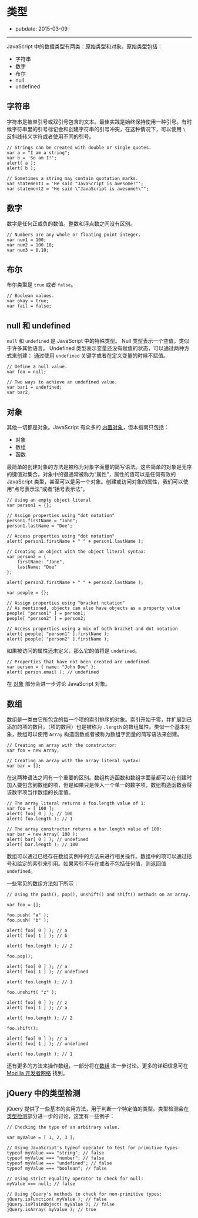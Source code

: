 # 类型

- pubdate: 2015-03-09

------

JavaScript 中的数据类型有两类：原始类型和对象。原始类型包括：

* 字符串
* 数字
* 布尔
* null
* undefined

## 字符串

字符串是被单引号或双引号包含的文本。最佳实践是始终保持使用一种引号。有时候字符串里的引号标记会和创建字符串的引号冲突，在这种情况下，可以使用 `\` 反斜线转义字符或者使用不同的引号。

```
// Strings can be created with double or single quotes.
var a = "I am a string";
var b = 'So am I!';
alert( a );
alert( b );
```

```
// Sometimes a string may contain quotation marks.
var statement1 = 'He said "JavaScript is awesome!"';
var statement2 = "He said \"JavaScript is awesome!\"";
```

## 数字

数字是任何正或负的数值。整数和浮点数之间没有区别。

```
// Numbers are any whole or floating point integer.
var num1 = 100;
var num2 = 100.10;
var num3 = 0.10;
```

## 布尔

布尔类型是 `true` 或者 `false`。

```
// Boolean values.
var okay = true;
var fail = false;
```

## null 和 undefined

`null` 和 `undefined` 是 JavaScript 中的特殊类型。 Null 类型表示一个空值，类似于许多其他语言。 Undefined 类型表示变量还没有赋值的状态，可以通过两种方式来创建： 通过使用 `undefined` 关键字或者在定义变量的时候不赋值。

```
// Define a null value.
var foo = null;

// Two ways to achieve an undefined value.
var bar1 = undefined;
var bar2;
```

## 对象

其他一切都是对象。JavaScript 有众多的 [内置对象](https://developer.mozilla.org/zh-CN/docs/Web/JavaScript/Reference/Global_Objects "MDN - 内置对象")，但本指南只包括：

* 对象
* 数组
* 函数

最简单的创建对象的方法是被称为对象字面量的简写语法。这些简单的对象是无序的键值对集合。对象中的键通常被称为“属性”，属性的值可以是任何有效的 JavaScript 类型，甚至可以是另一个对象。创建或访问对象的属性，我们可以使用“点号表示法”或者“括号表示法”。

```
// Using an empty object literal
var person1 = {};

// Assign properties using "dot notation"
person1.firstName = "John";
person1.lastName = "Doe";

// Access properties using "dot notation"
alert( person1.firstName + " " + person1.lastName );

// Creating an object with the object literal syntax:
var person2 = {
	firstName: "Jane",
	lastName: "Doe"
};

alert( person2.firstName + " " + person2.lastName );

var people = {};

// Assign properties using "bracket notation"
// As mentioned, objects can also have objects as a property value
people[ "person1" ] = person1;
people[ "person2" ] = person2;

// Access properties using a mix of both bracket and dot notation
alert( people[ "person1" ].firstName );
alert( people[ "person2" ].firstName );
```

如果被访问的属性还未定义，那么它的值将是 `undefined`。

```
// Properties that have not been created are undefined.
var person = { name: "John Doe" };
alert( person.email ); // undefined
```

在 [对象](/javascript-101/objects.html) 部分会进一步讨论 JavaScript 对象。

## 数组

数组是一类由它所包含的每一个项的索引排序的对象。索引开始于零，并扩展到已添加的项的数目，（项的数目）也是被称为 `.length` 的数组属性。类似一个基本对象，数组可以使用 `Array` 构造函数或者被称为数组字面量的简写语法来创建。

```
// Creating an array with the constructor:
var foo = new Array;

// Creating an array with the array literal syntax:
var bar = [];
```

在这两种语法之间有一个重要的区别。数组构造函数和数组字面量都可以在创建时加入要包含到数组的项，但是如果只是传入一个单一的数字项，数组构造函数会将该数字项当作数组的长度值。

```
// The array literal returns a foo.length value of 1:
var foo = [ 100 ];
alert( foo[ 0 ] ); // 100
alert( foo.length ); // 1

// The array constructor returns a bar.length value of 100:
var bar = new Array( 100 );
alert( bar[ 0 ] ); // undefined
alert( bar.length ); // 100
```

数组可以通过已经存在数组实例中的方法来进行相关操作。数组中的项可以通过括号和给定的索引来引用。如果索引不存在或者不包括任何值，则返回值 `undefined`。

一些常见的数组方法如下所示：

```
// Using the push(), pop(), unshift() and shift() methods on an array.

var foo = [];

foo.push( "a" );
foo.push( "b" );

alert( foo[ 0 ] ); // a
alert( foo[ 1 ] ); // b

alert( foo.length ); // 2

foo.pop();

alert( foo[ 0 ] ); // a
alert( foo[ 1 ] ); // undefined

alert( foo.length ); // 1

foo.unshift( "z" );

alert( foo[ 0 ] ); // z
alert( foo[ 1 ] ); // a

alert( foo.length ); // 2

foo.shift();

alert( foo[ 0 ] ); // a
alert( foo[ 1 ] ); // undefined

alert( foo.length ); // 1
```

还有更多的方法来操作数组，一部分将在[数组](/javascript-101/arrays.html) 进一步讨论。更多的详细信息可在 [Mozilla 开发者网络](https://developer.mozilla.org/zh-CN/docs/Web/JavaScript/Reference/Global_Objects/Array "MDN - 数组参考") 找到。

## jQuery 中的类型检测

jQuery 提供了一些基本的实用方法，用于判断一个特定值的类型。类型检测会在 [类型检测](/javascript-101/testing-type.html)部分进一步的讨论，这里有一些例子：

```
// Checking the type of an arbitrary value.

var myValue = [ 1, 2, 3 ];

// Using JavaScript's typeof operator to test for primitive types:
typeof myValue === "string"; // false
typeof myValue === "number"; // false
typeof myValue === "undefined"; // false
typeof myValue === "boolean"; // false

// Using strict equality operator to check for null:
myValue === null; // false

// Using jQuery's methods to check for non-primitive types:
jQuery.isFunction( myValue ); // false
jQuery.isPlainObject( myValue ); // false
jQuery.isArray( myValue ); // true
```
